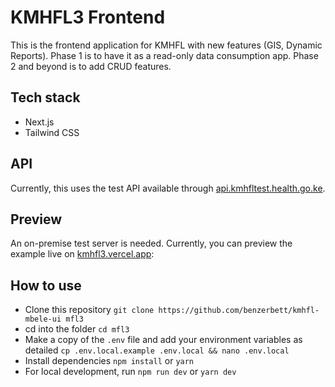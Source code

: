 # KMHFL3 Frontend

This is the frontend application for KMHFL with new features (GIS, Dynamic Reports). Phase 1 is to have it as a read-only data consumption app. Phase 2 and beyond is to add CRUD features.

## Tech stack

- Next.js
- Tailwind CSS

## API

Currently, this uses the test API available through [api.kmhfltest.health.go.ke](https://api.kmhfltest.health.go.ke).

## Preview

An on-premise test server is needed. Currently, you can preview the example live on [kmhfl3.vercel.app](https://kmhfl3.vercel.app):

## How to use

- Clone this repository ```git clone https://github.com/benzerbett/kmhfl-mbele-ui mfl3```
- cd into the folder ```cd mfl3```
- Make a copy of the ```.env``` file and add your environment variables as detailed ```cp .env.local.example .env.local && nano .env.local```
- Install dependencies ```npm install``` or ```yarn```
- For local development, run ```npm run dev``` or ```yarn dev```
